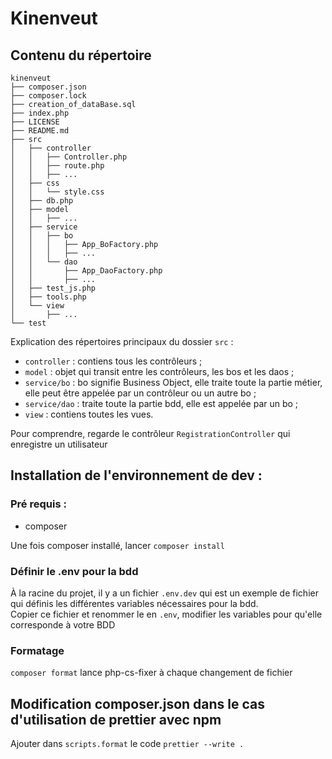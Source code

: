 # Kinenveut

## Contenu du répertoire

```
kinenveut
├── composer.json
├── composer.lock
├── creation_of_dataBase.sql
├── index.php
├── LICENSE
├── README.md
├── src
│   ├── controller
│   │   ├── Controller.php
│   │   ├── route.php
│   │   ├── ...
│   ├── css
│   │   └── style.css
│   ├── db.php
│   ├── model
│   │   ├── ...
│   ├── service
│   │   ├── bo
│   │   │   ├── App_BoFactory.php
│   │   │   ├── ...
│   │   └── dao
│   │       ├── App_DaoFactory.php
│   │       ├── ...
│   ├── test_js.php
│   ├── tools.php
│   └── view
│       ├── ...
└── test
```

Explication des répertoires principaux du dossier `src` :

- `controller` : contiens tous les contrôleurs ;
- `model` : objet qui transit entre les contrôleurs, les bos et les daos ;
- `service/bo` : bo signifie Business Object, elle traite toute la partie métier, elle peut être appelée par un contrôleur ou un autre bo ;
- `service/dao` : traite toute la partie bdd, elle est appelée par un bo ;
- `view` : contiens toutes les vues.

Pour comprendre, regarde le contrôleur `RegistrationController` qui enregistre un utilisateur

## Installation de l'environnement de dev :

### Pré requis :

- composer

Une fois composer installé, lancer `composer install`

### Définir le .env pour la bdd

À la racine du projet, il y a un fichier `.env.dev` qui est un exemple de fichier qui définis les différentes variables nécessaires pour la bdd. \
Copier ce fichier et renommer le en `.env`, modifier les variables pour qu'elle corresponde à votre BDD

### Formatage

`composer format` lance php-cs-fixer à chaque changement de fichier

## Modification composer.json dans le cas d'utilisation de prettier avec npm

Ajouter dans `scripts.format` le code `prettier --write .`
